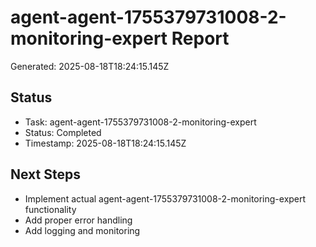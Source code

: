 # agent-agent-1755379731008-2-monitoring-expert Report

Generated: 2025-08-18T18:24:15.145Z

## Status
- Task: agent-agent-1755379731008-2-monitoring-expert
- Status: Completed
- Timestamp: 2025-08-18T18:24:15.145Z

## Next Steps
- Implement actual agent-agent-1755379731008-2-monitoring-expert functionality
- Add proper error handling
- Add logging and monitoring
